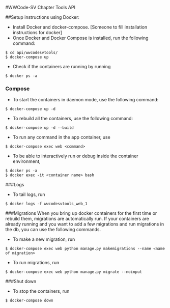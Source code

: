 #WWCode-SV Chapter Tools API

##Setup instructions using Docker:

* Install Docker and docker-compose. [Someone to fill installation instructions for docker]
* Once Docker and Docker Compose is installed, run the following command:
```
$ cd api/wwcodesvtools/
$ docker-compose up
```
* Check if the containers are running by running
```
$ docker ps -a
```

### Compose 
* To start the containers in daemon mode, use the following command:
```
$ docker-compose up -d
```
* To rebuild all the containers, use the following command:
```
$ docker-compose up -d --build
```
* To run any command in the app container, use 
```
$ docker-compose exec web <command>
```
* To be able to interactively run or debug inside the container environment,
```
$ docker ps -a
$ docker exec -it <container name> bash 
```

###Logs
* To tail logs, run
```
$ docker logs -f wwcodesvtools_web_1
```

###Migrations
When you bring up docker containers for the first time or rebuild them, migrations are automatically run. If your 
containers are already running and you want to add a few migrations and run migrations in the db, you can use 
the following commands.
* To make a new migration, run
```
$ docker-compose exec web python manage.py makemigrations --name <name of migration>
```
* To run migrations, run
```
$ docker-compose exec web python manage.py migrate --noinput
```

###Shut down
* To stop the containers, run
```
$ docker-compose down
```